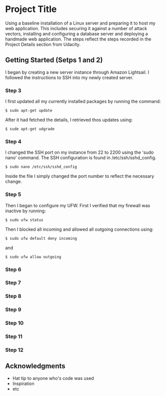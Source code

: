 # Project Title

Using a baseline installation of a Linux server and preparing it to host my web application. This includes securing it against a number of attack vectors, installing and configuring a database server and deploying a handmade web application. The steps reflect the steps recorded in the Project Details section from Udacity.

## Getting Started (Setps 1 and 2)

I began by creating a new server instance through Amazon Lightsail.  I followed the instructions to SSH into my newly created server.

### Step 3

I first updated all my currently installed packages by running the command:

```
$ sudo apt-get update
```

After it had fetched the details, I retrieved thos updates using:

```linux
$ sude apt-get udgrade
```

### Step 4

I changed the SSH port on my instance from 22 to 2200 using the 'sudo nano' command. The SSH configuration is found in /etc/ssh/sshd_config.
```linux 
$ sudo nano /etc/ssh/sshd_config
```
Inside the file I simply changed the port number to reflect the necessary change.


### Step 5

Then I began to configure my UFW. First I verified that my firewall was inactive by running:

```linux
$ sudo ufw status
```
Then I blocked all incoming and allowed all outgoing connections using:

```linux
$ sudo ufw default deny incoming
```

and

```linux
$ sudo ufw allow outgoing
```

### Step 6



### Step 7

### Step 8

### Step 9

### Step 10

### Step 11

### Step 12

## Acknowledgments

* Hat tip to anyone who's code was used
* Inspiration
* etc
